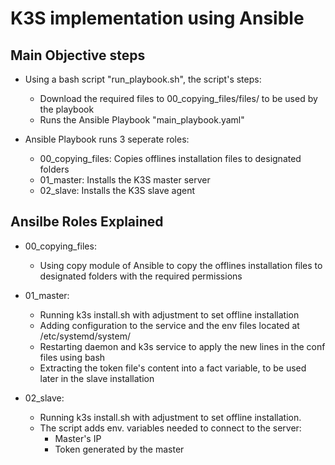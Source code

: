 # K3S implementation using Ansible

## Main Objective steps
- Using a bash script "run_playbook.sh", the script's steps:
    - Download the required files to 00_copying_files/files/ to be used by the playbook
    - Runs the Ansible Playbook "main_playbook.yaml" 

- Ansible Playbook runs 3 seperate roles:
    - 00_copying_files: Copies offlines installation files to designated folders
    - 01_master: Installs the K3S master server
    - 02_slave: Installs the K3S slave agent

## Ansilbe Roles Explained
- 00_copying_files: 
    * Using copy module of Ansible to copy the offlines installation files to designated folders with the required permissions
    
- 01_master:
    * Running k3s install.sh with adjustment to set offline installation
    * Adding configuration to the service and the env files located at /etc/systemd/system/
    * Restarting daemon and k3s service to apply the new lines in the conf files using bash
    * Extracting the token file's content into a fact variable, to be used later in the slave installation
    
- 02_slave:
    * Running k3s install.sh with adjustment to set offline installation. 
    * The script adds env. variables needed to connect to the server: 
        - Master's IP
        - Token generated by the master 
